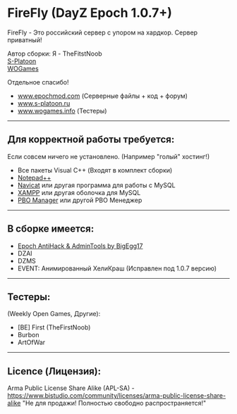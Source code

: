 **FireFly (DayZ Epoch 1.0.7+)**
================

FireFly - Это российский сервер с упором на хардкор. Сервер приватный!

Автор сборки: Я - TheFitstNoob  
[S-Platoon](http://s-platoon.ru/profile/923-thefirstnoob/)  
[WOGames](https://wogames.info/profile/7905-first/)    

Отдельное спасибо!  
* www.epochmod.com (Серверные файлы + код + форум)
* www.s-platoon.ru
* www.wogames.info (Тестеры)

--------------------------
Для корректной работы требуется:
--------------------------
Если совсем ничего не установлено. (Например "голый" хостинг!)

* Все пакеты Visual C++ (Входят в комплект сборки)
* [Notepad++](http://www.notepad-plus-plus.org/download/)
* [Navicat](http://www.yadi.sk/d/YloWgCGM60FL2) или другая программа для работы с MySQL
* [XAMPP](http://www.apachefriends.org/download.html) или другая оболочка для MySQL
* [PBO Manager](https://www.armaholic.com/page.php?id=16369) или другой PBO Менеджер

--------------------------
В сборке имеется:
--------------------------

* [Epoch AntiHack & AdminTools by BigEgg17](https://github.com/BigEgg17/Epoch-Antihack-Admin-Tools)
* DZAI
* DZMS
* EVENT: Анимированный ХелиКраш (Исправлен под 1.0.7 версию)

--------------------------
Тестеры:
--------------------------
(Weekly Open Games, Другие):  
* [BE] First (TheFirstNoob)
* Burbon
* ArtOfWar

--------------------------
Licence (Лицензия):
--------------------------
Arma Public License Share Alike (APL-SA) - https://www.bistudio.com/community/licenses/arma-public-license-share-alike
"Не для продажи! Полностью свободно распространяется!"
